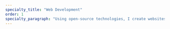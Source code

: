```yaml
---
specialty_title: "Web Development"
order: 1
specialty_paragraph: "Using open-source technologies, I create websites that meet business and user needs"
---
```


